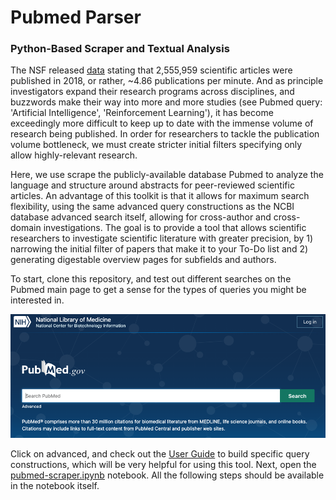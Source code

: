 # Pubmed Parser
### Python-Based Scraper and Textual Analysis

The NSF released [data](https://ncses.nsf.gov/pubs/nsb20206/data) stating that 2,555,959 scientific articles were published in 2018, or rather, \~4.86 publications per minute. And as principle investigators expand their research programs across disciplines, and buzzwords make their way into more and more studies (see Pubmed query: 'Artificial Intelligence', 'Reinforcement Learning'), it has become exceedingly more difficult to keep up to date with the immense volume of research being published. In order for researchers to tackle the publication volume bottleneck, we must create stricter initial filters specifying only allow highly-relevant research. 

Here, we use scrape the publicly-available database Pubmed to analyze the language and structure around abstracts for peer-reviewed scientific articles. An advantage of this toolkit is that it allows for maximum search flexibility, using the same advanced query constructions as the NCBI database advanced search itself, allowing for cross-author and cross-domain investigations. The goal is to provide a tool that allows scientific researchers to investigate scientific literature with greater precision, by 1) narrowing the initial filter of papers that make it to your To-Do list and 2) generating digestable overview pages for subfields and authors. 

To start, clone this repository, and test out different searches on the Pubmed main page to get a sense for the types of queries you might be interested in.

![Selected dataset (though others are compatible as well for this code](docs/images/PubmedHeader.png)

Click on advanced, and check out the [User Guide](https://pubmed.ncbi.nlm.nih.gov/help/) to build specific query constructions, which will be very helpful for using this tool. Next, open the [pubmed-scraper.ipynb](pubmed-scraper.ipynb) notebook. All the following steps should be available in the notebook itself.
